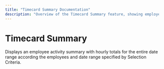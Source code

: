 ```yaml
---
title: "Timecard Summary Documentation"
description: "Overview of the Timecard Summary feature, showing employee activity and hourly totals based on selected criteria."
---
```


# Timecard Summary

Displays an employee activity summary with hourly totals for the entire date range according the employees and date range specified by Selection Criteria.
